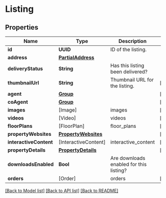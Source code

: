# Listing

## Properties
Name | Type | Description | Notes
------------ | ------------- | ------------- | -------------
**id** | **UUID** | ID of the listing. | 
**address** | [**PartialAddress**](PartialAddress.md) |  | 
**deliveryStatus** | **String** | Has this listing been delivered? | 
**thumbnailUrl** | **String** | Thumbnail URL for the listing. | [optional] 
**agent** | [**Group**](Group.md) |  | [optional] 
**coAgent** | [**Group**](Group.md) |  | [optional] 
**images** | [Image] | images | [optional] 
**videos** | [Video] | videos | [optional] 
**floorPlans** | [FloorPlan] | floor_plans | [optional] 
**propertyWebsites** | [**PropertyWebsites**](PropertyWebsites.md) |  | [optional] 
**interactiveContent** | [InteractiveContent] | interactive_content | [optional] 
**propertyDetails** | [**PropertyDetails**](PropertyDetails.md) |  | [optional] 
**downloadsEnabled** | **Bool** | Are downloads enabled for this listing? | 
**orders** | [Order] | orders | [optional] 

[[Back to Model list]](../README.md#documentation-for-models) [[Back to API list]](../README.md#documentation-for-api-endpoints) [[Back to README]](../README.md)


